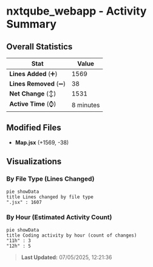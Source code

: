 # nxtqube_webapp - Activity Summary 

## Overall Statistics

| Stat                   | Value                                                             |
| ---------------------- | ----------------------------------------------------------------- |
| **Lines Added** (➕)   | 1569                                          |
| **Lines Removed** (➖) | 38                                        |
| **Net Change** (↕)    | 1531                |
| **Active Time** (⌚)   | 8 minutes |


## Modified Files
- **Map.jsx** (+1569, -38)

## Visualizations

### By File Type (Lines Changed)

```mermaid
pie showData
title Lines changed by file type
".jsx" : 1607
```

### By Hour (Estimated Activity Count)

```mermaid
pie showData
title Coding activity by hour (count of changes)
"11h" : 3
"12h" : 5
```


> **Last Updated:** 07/05/2025, 12:21:36
